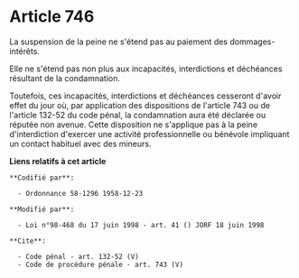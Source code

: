 # Article 746

La suspension de la peine ne s'étend pas au paiement des dommages-intérêts. 

Elle ne s'étend pas non plus aux incapacités, interdictions et déchéances résultant de la condamnation. 

Toutefois, ces incapacités, interdictions et déchéances cesseront d'avoir effet du jour où, par application des dispositions
de l'article 743 ou de l'article 132-52 du code pénal, la condamnation aura été déclarée ou réputée non avenue. Cette
disposition ne s'applique pas à la peine d'interdiction d'exercer une activité professionnelle ou bénévole impliquant un
contact habituel avec des mineurs.

**Liens relatifs à cet article**

	**Codifié par**:

	  - Ordonnance 58-1296 1958-12-23

	**Modifié par**:

	  - Loi n°98-468 du 17 juin 1998 - art. 41 () JORF 18 juin 1998

	**Cite**:

	  - Code pénal - art. 132-52 (V)
	  - Code de procédure pénale - art. 743 (V)
